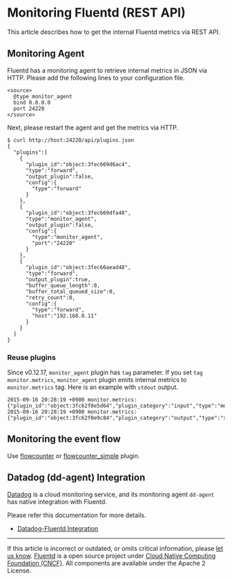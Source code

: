 # Monitoring Fluentd (REST API)

This article describes how to get the internal Fluentd metrics via REST
API.


## Monitoring Agent

Fluentd has a monitoring agent to retrieve internal metrics in JSON via
HTTP. Please add the following lines to your configuration file.

``` {.CodeRay}
<source>
  @type monitor_agent
  bind 0.0.0.0
  port 24220
</source>
```

Next, please restart the agent and get the metrics via HTTP.

``` {.CodeRay}
$ curl http://host:24220/api/plugins.json
{
  "plugins":[
    {
      "plugin_id":"object:3fec669d6ac4",
      "type":"forward",
      "output_plugin":false,
      "config":{
        "type":"forward"
      }
    },
    {
      "plugin_id":"object:3fec669dfa48",
      "type":"monitor_agent",
      "output_plugin":false,
      "config":{
        "type":"monitor_agent",
        "port":"24220"
      }
    },
    {
      "plugin_id":"object:3fec66aead48",
      "type":"forward",
      "output_plugin":true,
      "buffer_queue_length":0,
      "buffer_total_queued_size":0,
      "retry_count":0,
      "config":{
        "type":"forward",
        "host":"192.168.0.11"
      }
    }
  ]
}
```

### Reuse plugins

Since v0.12.17, `monitor_agent` plugin has `tag` parameter. If you set
`tag monitor.metrics`, `monitor_agent` plugin emits internal metrics to
`monitor.metrics` tag. Here is an example with `stdout` output.

``` {.CodeRay}
2015-09-16 20:28:19 +0900 monitor.metrics: {"plugin_id":"object:3fc62f0e5d64","plugin_category":"input","type":"monitor_agent","output_plugin":false,"retry_count":null}
2015-09-16 20:28:19 +0900 monitor.metrics: {"plugin_id":"object:3fc62f0e9c84","plugin_category":"output","type":"stdout","output_plugin":true,"retry_count":null}
```

## Monitoring the event flow

Use
[flowcounter](https://github.com/tagomoris/fluent-plugin-flowcounter) or
[flowcounter\_simple](https://github.com/sonots/fluent-plugin-flowcounter-simple)
plugin.

## Datadog (dd-agent) Integration

[Datadog](https://www.datadoghq.com/) is a cloud monitoring service, and
its monitoring agent `dd-agent` has native integration with Fluentd.

Please refer this documentation for more details.

-   [Datadog-Fluentd Integration](http://docs.datadoghq.com/integrations/fluentd/)


------------------------------------------------------------------------

If this article is incorrect or outdated, or omits critical information, please [let us know](https://github.com/fluent/fluentd-docs-gitbook/issues?state=open).
[Fluentd](http://www.fluentd.org/) is a open source project under [Cloud Native Computing Foundation (CNCF)](https://cncf.io/). All components are available under the Apache 2 License.
